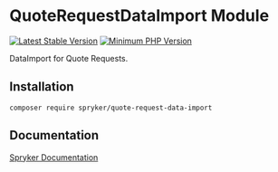 # QuoteRequestDataImport Module
[![Latest Stable Version](https://poser.pugx.org/spryker/quote-request-data-import/v/stable.svg)](https://packagist.org/packages/spryker/quote-request-data-import)
[![Minimum PHP Version](https://img.shields.io/badge/php-%3E%3D%208.2-8892BF.svg)](https://php.net/)

DataImport for Quote Requests.

## Installation

```
composer require spryker/quote-request-data-import
```

## Documentation

[Spryker Documentation](https://docs.spryker.com)
